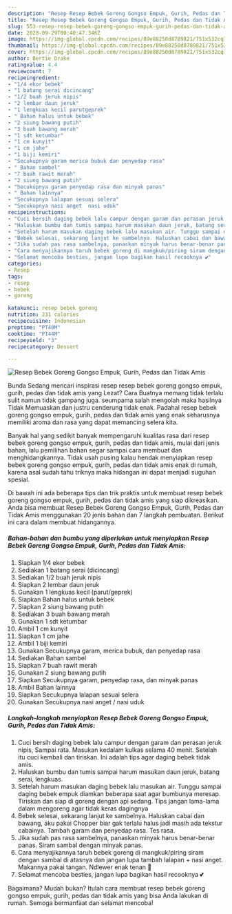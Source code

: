 ```yaml
---
description: "Resep Resep Bebek Goreng Gongso Empuk, Gurih, Pedas dan Tidak Amis | Cara Bikin Resep Bebek Goreng Gongso Empuk, Gurih, Pedas dan Tidak Amis Yang Sedap"
title: "Resep Resep Bebek Goreng Gongso Empuk, Gurih, Pedas dan Tidak Amis | Cara Bikin Resep Bebek Goreng Gongso Empuk, Gurih, Pedas dan Tidak Amis Yang Sedap"
slug: 553-resep-resep-bebek-goreng-gongso-empuk-gurih-pedas-dan-tidak-amis-cara-bikin-resep-bebek-goreng-gongso-empuk-gurih-pedas-dan-tidak-amis-yang-sedap
date: 2020-09-29T00:40:47.346Z
image: https://img-global.cpcdn.com/recipes/89e88250d8789821/751x532cq70/resep-bebek-goreng-gongso-empuk-gurih-pedas-dan-tidak-amis-foto-resep-utama.jpg
thumbnail: https://img-global.cpcdn.com/recipes/89e88250d8789821/751x532cq70/resep-bebek-goreng-gongso-empuk-gurih-pedas-dan-tidak-amis-foto-resep-utama.jpg
cover: https://img-global.cpcdn.com/recipes/89e88250d8789821/751x532cq70/resep-bebek-goreng-gongso-empuk-gurih-pedas-dan-tidak-amis-foto-resep-utama.jpg
author: Bertie Drake
ratingvalue: 4.4
reviewcount: 7
recipeingredient:
- "1/4 ekor bebek"
- "1 batang serai dicincang"
- "1/2 buah jeruk nipis"
- "2 lembar daun jeruk"
- "1 lengkuas kecil parutgeprek"
- " Bahan halus untuk bebek"
- "2 siung bawang putih"
- "3 buah bawang merah"
- "1 sdt ketumbar"
- "1 cm kunyit"
- "1 cm jahe"
- "1 biji kemiri"
- "Secukupnya garam merica bubuk dan penyedap rasa"
- " Bahan sambel"
- "7 buah rawit merah"
- "2 siung bawang putih"
- "Secukupnya garam penyedap rasa dan minyak panas"
- " Bahan lainnya"
- "Secukupnya lalapan sesuai selera"
- "Secukupnya nasi anget  nasi uduk"
recipeinstructions:
- "Cuci bersih daging bebek lalu campur dengan garam dan perasan jeruk nipis, Sampai rata. Masukan kedalam kulkas selama 40 menit. Setelah itu cuci kembali dan tiriskan. Ini adalah tips agar daging bebek tidak amis."
- "Haluskan bumbu dan tumis sampai harum masukan daun jeruk, batang serai, lengkuas."
- "Setelah harum masukan daging bebek lalu masukan air. Tunggu sampai daging bebek empuk diamkan beberapa saat agar bumbunya meresap. Tiriskan dan siap di goreng dengan api sedang. Tips jangan lama-lama dalam mengoreng agar tidak keras dagingnya"
- "Bebek selesai, sekarang lanjut ke sambelnya. Haluskan cabai dan bawang, aku pakai Chopper biar gak terlalu halus jadi masih ada tekstur cabainya. Tambah garam dan penyedap rasa. Tes rasa."
- "Jika sudah pas rasa sambelnya, panaskan minyak harus benar-benar panas. Siram sambal dengan minyak panas."
- "Cara menyajikannya taruh bebek goreng di mangkuk/piring siram dengan sambal di atasnya dan jangan lupa tambah lalapan + nasi anget. Makannya pakai tangan. Ndlewer enak tenan 🤤"
- "Selamat mencoba besties, jangan lupa bagikan hasil recooknya 💕"
categories:
- Resep
tags:
- resep
- bebek
- goreng

katakunci: resep bebek goreng 
nutrition: 231 calories
recipecuisine: Indonesian
preptime: "PT40M"
cooktime: "PT44M"
recipeyield: "3"
recipecategory: Dessert

---
```



![Resep Bebek Goreng Gongso Empuk, Gurih, Pedas dan Tidak Amis](https://img-global.cpcdn.com/recipes/89e88250d8789821/751x532cq70/resep-bebek-goreng-gongso-empuk-gurih-pedas-dan-tidak-amis-foto-resep-utama.jpg)

Bunda Sedang mencari inspirasi resep resep bebek goreng gongso empuk, gurih, pedas dan tidak amis yang Lezat? Cara Buatnya memang tidak terlalu sulit namun tidak gampang juga. seumpama salah mengolah maka hasilnya Tidak Memuaskan dan justru cenderung tidak enak. Padahal resep bebek goreng gongso empuk, gurih, pedas dan tidak amis yang enak seharusnya memiliki aroma dan rasa yang dapat memancing selera kita.



Banyak hal yang sedikit banyak mempengaruhi kualitas rasa dari resep bebek goreng gongso empuk, gurih, pedas dan tidak amis, mulai dari jenis bahan, lalu pemilihan bahan segar sampai cara membuat dan menghidangkannya. Tidak usah pusing kalau hendak menyiapkan resep bebek goreng gongso empuk, gurih, pedas dan tidak amis enak di rumah, karena asal sudah tahu triknya maka hidangan ini dapat menjadi suguhan spesial.


Di bawah ini ada beberapa tips dan trik praktis untuk membuat resep bebek goreng gongso empuk, gurih, pedas dan tidak amis yang siap dikreasikan. Anda bisa membuat Resep Bebek Goreng Gongso Empuk, Gurih, Pedas dan Tidak Amis menggunakan 20 jenis bahan dan 7 langkah pembuatan. Berikut ini cara dalam membuat hidangannya.

<!--inarticleads1-->

##### Bahan-bahan dan bumbu yang diperlukan untuk menyiapkan Resep Bebek Goreng Gongso Empuk, Gurih, Pedas dan Tidak Amis:

1. Siapkan 1/4 ekor bebek
1. Sediakan 1 batang serai (dicincang)
1. Sediakan 1/2 buah jeruk nipis
1. Siapkan 2 lembar daun jeruk
1. Gunakan 1 lengkuas kecil (parut/geprek)
1. Siapkan  Bahan halus untuk bebek
1. Siapkan 2 siung bawang putih
1. Sediakan 3 buah bawang merah
1. Gunakan 1 sdt ketumbar
1. Ambil 1 cm kunyit
1. Siapkan 1 cm jahe
1. Ambil 1 biji kemiri
1. Gunakan Secukupnya garam, merica bubuk, dan penyedap rasa
1. Sediakan  Bahan sambel
1. Siapkan 7 buah rawit merah
1. Gunakan 2 siung bawang putih
1. Siapkan Secukupnya garam, penyedap rasa, dan minyak panas
1. Ambil  Bahan lainnya
1. Siapkan Secukupnya lalapan sesuai selera
1. Gunakan Secukupnya nasi anget / nasi uduk




<!--inarticleads2-->

##### Langkah-langkah menyiapkan Resep Bebek Goreng Gongso Empuk, Gurih, Pedas dan Tidak Amis:

1. Cuci bersih daging bebek lalu campur dengan garam dan perasan jeruk nipis, Sampai rata. Masukan kedalam kulkas selama 40 menit. Setelah itu cuci kembali dan tiriskan. Ini adalah tips agar daging bebek tidak amis.
1. Haluskan bumbu dan tumis sampai harum masukan daun jeruk, batang serai, lengkuas.
1. Setelah harum masukan daging bebek lalu masukan air. Tunggu sampai daging bebek empuk diamkan beberapa saat agar bumbunya meresap. Tiriskan dan siap di goreng dengan api sedang. Tips jangan lama-lama dalam mengoreng agar tidak keras dagingnya
1. Bebek selesai, sekarang lanjut ke sambelnya. Haluskan cabai dan bawang, aku pakai Chopper biar gak terlalu halus jadi masih ada tekstur cabainya. Tambah garam dan penyedap rasa. Tes rasa.
1. Jika sudah pas rasa sambelnya, panaskan minyak harus benar-benar panas. Siram sambal dengan minyak panas.
1. Cara menyajikannya taruh bebek goreng di mangkuk/piring siram dengan sambal di atasnya dan jangan lupa tambah lalapan + nasi anget. Makannya pakai tangan. Ndlewer enak tenan 🤤
1. Selamat mencoba besties, jangan lupa bagikan hasil recooknya 💕




Bagaimana? Mudah bukan? Itulah cara membuat resep bebek goreng gongso empuk, gurih, pedas dan tidak amis yang bisa Anda lakukan di rumah. Semoga bermanfaat dan selamat mencoba!
